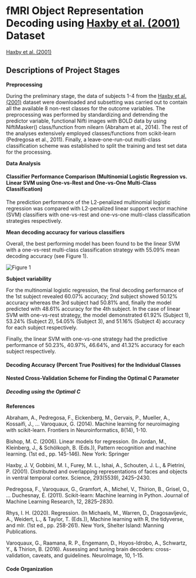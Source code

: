 # fMRI Object Representation Decoding using [Haxby et al. (2001)](https://pubmed.ncbi.nlm.nih.gov/11577229/) Dataset

[Haxby et al. (2001)](https://pubmed.ncbi.nlm.nih.gov/11577229/)


## Descriptions of Project Stages

**Preprocessing**

During the preliminary stage, the data of subjects 1-4 from the [Haxby et al. (2001)](https://pubmed.ncbi.nlm.nih.gov/11577229/) dataset were downloaded and subsetting was carried out to contain all the available 8 non-rest classes for the outcome variables. The preprocessing was performed by standardizing and detrending the predictor variable, functional Nifti images with BOLD data by using NiftiMasker() class/function from nilearn (Abraham et al., 2014). The rest of the analyses extensively employed classes/functions from scikit-learn (Pedregosa et al., 2011). Finally, a leave-one-run-out multi-class classification scheme was established to split the training and test set data for the processing.

**Data Analysis**

#### Classifier Performance Comparison (Multinomial Logistic Regression vs. Linear SVM using One-vs-Rest and One-vs-One Multi-Class Classification)

The prediction performance of the L2-penalized multinomial logistic regression was compared with L2-penalized linear support vector machine (SVM) classifiers with one-vs-rest and one-vs-one multi-class classification strategies respectively.

**Mean decoding accuracy for various classifiers**

Overall, the best performing model has been found to be the linear SVM with a one-vs-rest multi-class classification strategy with 55.09% mean decoding accuracy (see Figure 1).

![Figure 1](https://github.com/batiyilmaz/NMA-DeepLearning-Natural-Photographs-DCNNvsHumanBrain/blob/main/example_set_images.png)

**Subject variability**

  For the multinomial logistic regression, the final decoding performance of the 1st subject revealed 60.07% accuracy; 2nd subject showed 50.12% accuracy whereas the 3rd subject had 50.81% and, finally the model predicted with 48.61% accuracy for the 4th subject. In the case of linear SVM with one-vs-rest strategy, the model demonstrated 61.92% (Subject 1), 53.24% (Subject 2), 54.05% (Subject 3), and 51.16% (Subject 4) accuracy for each subject respectively. 

  Finally, the linear SVM with one-vs-one strategy had the predictive performance of 50.23%, 40.97%, 46.64%, and 41.32% accuracy for each subject respectively.
  
#### Decoding Accuracy (Percent True Positives) for the Individual Classes

#### Nested Cross-Validation Scheme for Finding the Optimal C Parameter

##### Decoding using the Optimal C

**References**

Abraham, A., Pedregosa, F., Eickenberg, M., Gervais, P., Mueller, A., Kossaifi, J., ... Varoquaux, G. (2014). Machine learning for neuroimaging with scikit-learn. Frontiers in Neuroinformatics, 8(14), 1-10.

Bishop, M. C. (2006). Linear models for regression. (In Jordan, M., Kleinberg, J., & Schölkoph, B. (Eds.)), Pattern recognition and machine learning. (1st ed., pp. 145-146). New York: Springer

Haxby, J. V, Gobbini, M. I., Furey, M. L., Ishai, A., Schouten, J. L., & Pietrini, P. (2001). Distributed and overlapping representations of faces and objects in ventral temporal cortex. Science, 293(5539), 2425–2430.

Pedregosa, F., Varoquaux, G., Gramfort, A., Michel, V., Thirion, B., Grisel, O., ... Duchesnay, É. (2011). Scikit-learn: Machine learning in Python. Journal of Machine Learning Research, 12, 2825–2830.

Rhys, I. H. (2020). Regression. (In Michaels, M., Warren, D., Dragosavljevic, A., Weidert, L., & Taylor, T. (Eds.)), Machine learning with R, the tidyverse, and mlr. (1st ed., pp. 258-261). New York, Shelter Island: Manning Publications.

Varoquaux, G., Raamana, R. P., Engemann, D., Hoyos-Idrobo, A., Schwartz, Y., & Thirion, B. (2016). Assessing and tuning brain decoders: cross-validation, caveats, and guidelines. NeuroImage, 10, 1-15.

#### Code Organization
